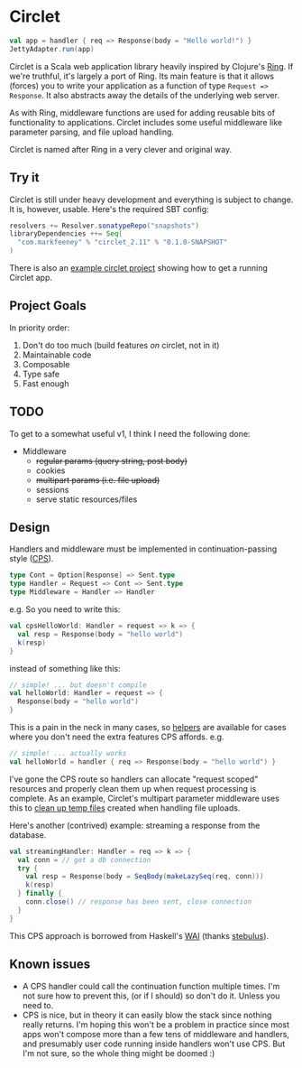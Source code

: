 # Circlet

```scala
val app = handler { req => Response(body = "Hello world!") }
JettyAdapter.run(app)
```

Circlet is a Scala web application library heavily inspired by Clojure's
[Ring](https://github.com/ring-clojure/ring).  If we're truthful, it's largely a port of Ring.
Its main feature is that it allows (forces) you to write your application as a function
of type `Request => Response`.  It also abstracts away the details of the underlying web 
server.

As with Ring, middleware functions are used for adding reusable bits of functionality to 
applications. Circlet includes some useful middleware like parameter parsing, 
and file upload handling.

Circlet is named after Ring in a very clever and original way.

## Try it

Circlet is still under heavy development and everything is subject to change.  It is, however, usable.
Here's the required SBT config:

```scala
resolvers += Resolver.sonatypeRepo("snapshots")
libraryDependencies ++= Seq(
  "com.markfeeney" % "circlet_2.11" % "0.1.0-SNAPSHOT"
)
```

There is also an [example circlet project](https://github.com/overthink/circlet-example) 
showing how to get a running Circlet app.

## Project Goals

In priority order:

1. Don't do too much (build features _on_ circlet, not in it)
1. Maintainable code
1. Composable
1. Type safe
1. Fast enough

## TODO

To get to a somewhat useful v1, I think I need the following done:

* Middleware
  * ~~regular params (query string, post body)~~
  * cookies
  * ~~multipart params (i.e. file upload)~~
  * sessions
  * serve static resources/files

## Design

Handlers and middleware must be implemented in continuation-passing 
style ([CPS](https://en.wikipedia.org/wiki/Continuation-passing_style)).

```scala
type Cont = Option[Response] => Sent.type
type Handler = Request => Cont => Sent.type
type Middleware = Handler => Handler
```

e.g. So you need to write this:

```scala
val cpsHelloWorld: Handler = request => k => {
  val resp = Response(body = "hello world")
  k(resp)
}
```

instead of something like this:

```scala
// simple! ... but doesn't compile
val helloWorld: Handler = request => {
  Response(body = "hello world")
}
```

This is a pain in the neck in many cases, so [helpers](src/main/scala/com/markfeeney/circlet/Circlet.scala#L23) 
are available for cases where you don't need the extra features CPS affords. e.g.

```scala
// simple! ... actually works
val helloWorld = handler { req => Response(body = "hello world") }
```

I've gone the CPS route so handlers can allocate "request scoped" resources and properly clean 
them up when request processing is complete.  As an example, Circlet's multipart parameter 
middleware uses this to [clean up temp files](src/main/scala/com/markfeeney/circlet/middleware/MultipartParams.scala#L163-L167) 
created when handling file uploads.

Here's another (contrived) example: streaming a response from the database.

```scala
val streamingHandler: Handler = req => k => {
  val conn = // get a db connection
  try {
    val resp = Response(body = SeqBody(makeLazySeq(req, conn)))
    k(resp)
  } finally {
    conn.close() // response has been sent, close connection
  }
}
```

This CPS approach is borrowed from Haskell's [WAI](https://hackage.haskell.org/package/wai-3.2.1/docs/Network-Wai.html)
(thanks [stebulus](https://github.com/stebulus)).

## Known issues

* A CPS handler could call the continuation function multiple times.  I'm not sure how to prevent this, 
  (or if I should) so don't do it.  Unless you need to.
* CPS is nice, but in theory it can easily blow the stack since nothing really returns.  I'm hoping this
  won't be a problem in practice since most apps won't compose more than a few tens of middleware and
  handlers, and presumably user code running inside handlers won't use CPS.  But I'm not sure, so the whole
  thing might be doomed :)
